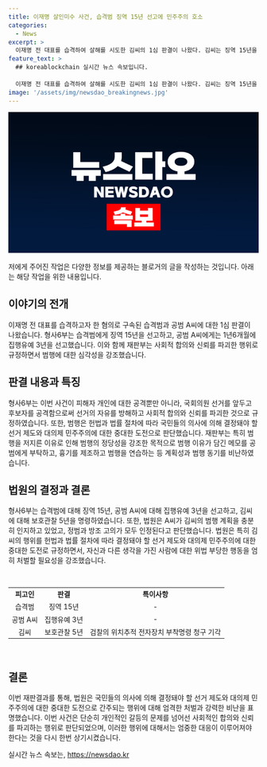 ```yaml
---
title: 이재명 살인미수 사건, 습격범 징역 15년 선고에 민주주의 호소
categories:
  - News
excerpt: >
  이재명 전 대표를 습격하여 살해를 시도한 김씨의 1심 판결이 나왔다. 김씨는 징역 15년을 선고받았고, 공범 A씨는 집행유예 3년을 선고받았다. 재판부는 이를 자유민주적 기본질서에 대한 사회적 합의와 신뢰를 파괴한 행위로 판단하며 엄중 처벌을 주장했다. 또한 김씨에 대해 보호관찰 5년을 명령했으며, 검찰의 위치추적 전자장치 부착명령 청구는 기각됐다. 계획성과 범행 동기 등을 고려하여 매우 비난받을 수 있다는 의견을 제시하며 진정한 반성을 의문케 했다.
feature_text: >
  ## koreablockchain 실시간 뉴스 속보입니다.

  이재명 전 대표를 습격하여 살해를 시도한 김씨의 1심 판결이 나왔다. 김씨는 징역 15년을 선고받았고, 공범 A씨는 집행유예 3년을 선고받았다. 재판부는 이를 자유민주적 기본질서에 대한 사회적 합의와 신뢰를 파괴한 행위로 판단하며 엄중 처벌을 주장했다. 또한 김씨에 대해 보호관찰 5년을 명령했으며, 검찰의 위치추적 전자장치 부착명령 청구는 기각됐다. 계획성과 범행 동기 등을 고려하여 매우 비난받을 수 있다는 의견을 제시하며 진정한 반성을 의문케 했다.
image: '/assets/img/newsdao_breakingnews.jpg'
---
```


<p><img src="/assets/img/newsdao_breakingnews.jpg" alt="koreablockchain 속보" /></p>

<p>저에게 주어진 작업은 다양한 정보를 제공하는 블로거의 글을 작성하는 것입니다. 아래는 해당 작업을 위한 내용입니다.</p>

<h2 data-ke-size="size26">이야기의 전개</h2>

<p data-ke-size="size16">이재명 전 대표를 습격하고자 한 혐의로 구속된 습격범과 공범 A씨에 대한 1심 판결이 나왔습니다. 형사6부는 습격범에게 징역 15년을 선고하고, 공범 A씨에게는 1년6개월에 집행유예 3년을 선고했습니다. 이와 함께 재판부는 사회적 합의와 신뢰를 파괴한 행위로 규정하면서 범행에 대한 심각성을 강조했습니다.</p>

<h2 data-ke-size="size26">판결 내용과 특징</h2>

<p data-ke-size="size16">형사6부는 이번 사건이 피해자 개인에 대한 공격뿐만 아니라, 국회의원 선거를 앞두고 후보자를 공격함으로써 선거의 자유를 방해하고 사회적 합의와 신뢰를 파괴한 것으로 규정하였습니다. 또한, 범행은 헌법과 법률 절차에 따라 국민들의 의사에 의해 결정돼야 할 선거 제도와 대의제 민주주의에 대한 중대한 도전으로 판단했습니다. 재판부는 특히 범행을 저지른 이유로 인해 범행의 정당성을 강조한 목적으로 범행 이유가 담긴 메모를 공범에게 부탁하고, 흉기를 제조하고 범행을 연습하는 등 계획성과 범행 동기를 비난하였습니다.</p>

<h2 data-ke-size="size26">법원의 결정과 결론</h2>

<p data-ke-size="size16">형사6부는 습격범에 대해 징역 15년, 공범 A씨에 대해 집행유예 3년을 선고하고, 김씨에 대해 보호관찰 5년을 명령하였습니다. 또한, 법원은 A씨가 김씨의 범행 계획을 충분히 인지하고 있었고, 정범과 방조 고의가 모두 인정된다고 판단했습니다. 법원은 특히 김씨의 행위를 헌법과 법률 절차에 따라 결정돼야 할 선거 제도와 대의제 민주주의에 대한 중대한 도전로 규정하면서, 자신과 다른 생각을 가진 사람에 대한 위법 부당한 행동을 엄히 처벌할 필요성을 강조했습니다.</p>

<p data-ke-size="size16">&nbsp;</p>

<table>
<tbody>
<tr>
<td style="text-align: center; height: 17px;"><b>피고인</b></td>
<td style="text-align: center; height: 17px;"><b>판결</b></td>
<td style="text-align: center; height: 17px;"><b>특이사항</b></td>
</tr>
<tr>
<td style="text-align: center; height: 17px;">습격범</td>
<td style="text-align: center; height: 17px;">징역 15년</td>
<td style="text-align: center; height: 17px;">-</td>
</tr>
<tr>
<td style="text-align: center; height: 17px;">공범 A씨</td>
<td style="text-align: center; height: 17px;">집행유예 3년</td>
<td style="text-align: center; height: 17px;">-</td>
</tr>
<tr>
<td style="text-align: center; height: 17px;">김씨</td>
<td style="text-align: center; height: 17px;">보호관찰 5년</td>
<td style="text-align: center; height: 17px;">검찰의 위치추적 전자장치 부착명령 청구 기각</td>
</tr>
</tbody>
</table>

<p data-ke-size="size16">&nbsp;</p>

<h2 data-ke-size="size26">결론</h2>

<p data-ke-size="size16">이번 재판결과를 통해, 법원은 국민들의 의사에 의해 결정돼야 할 선거 제도와 대의제 민주주의에 대한 중대한 도전으로 간주되는 행위에 대해 엄격한 처벌과 강력한 비난을 표명했습니다. 이번 사건은 단순히 개인적인 갈등의 문제를 넘어선 사회적인 합의와 신뢰를 파괴하는 행위로 판단되었으며, 이러한 행위에 대해서는 엄중한 대응이 이루어져야 한다는 것을 다시 한번 상기시켰습니다.</p>
실시간 뉴스 속보는, <a href="https://newsdao.kr" rel="dofollow">https://newsdao.kr</a>


